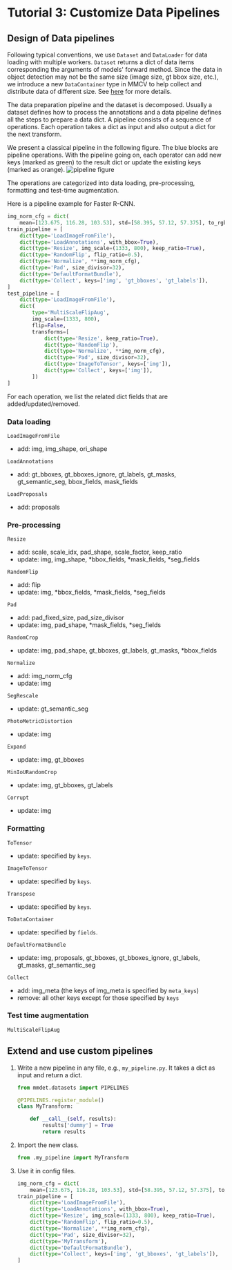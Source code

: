# Tutorial 3: Customize Data Pipelines

## Design of Data pipelines

Following typical conventions, we use `Dataset` and `DataLoader` for data loading with multiple workers. `Dataset`
returns a dict of data items corresponding the arguments of models' forward method. Since the data in object detection
may not be the same size (image size, gt bbox size, etc.), we introduce a new `DataContainer` type in MMCV to help
collect and distribute data of different size.
See [here](https://github.com/open-mmlab/mmcv/blob/master/mmcv/parallel/data_container.py) for more details.

The data preparation pipeline and the dataset is decomposed. Usually a dataset defines how to process the annotations
and a data pipeline defines all the steps to prepare a data dict. A pipeline consists of a sequence of operations. Each
operation takes a dict as input and also output a dict for the next transform.

We present a classical pipeline in the following figure. The blue blocks are pipeline operations. With the pipeline
going on, each operator can add new keys (marked as green) to the result dict or update the existing keys (marked as
orange).
![pipeline figure](../../resources/data_pipeline.png)

The operations are categorized into data loading, pre-processing, formatting and test-time augmentation.

Here is a pipeline example for Faster R-CNN.

```python
img_norm_cfg = dict(
    mean=[123.675, 116.28, 103.53], std=[58.395, 57.12, 57.375], to_rgb=True)
train_pipeline = [
    dict(type='LoadImageFromFile'),
    dict(type='LoadAnnotations', with_bbox=True),
    dict(type='Resize', img_scale=(1333, 800), keep_ratio=True),
    dict(type='RandomFlip', flip_ratio=0.5),
    dict(type='Normalize', **img_norm_cfg),
    dict(type='Pad', size_divisor=32),
    dict(type='DefaultFormatBundle'),
    dict(type='Collect', keys=['img', 'gt_bboxes', 'gt_labels']),
]
test_pipeline = [
    dict(type='LoadImageFromFile'),
    dict(
        type='MultiScaleFlipAug',
        img_scale=(1333, 800),
        flip=False,
        transforms=[
            dict(type='Resize', keep_ratio=True),
            dict(type='RandomFlip'),
            dict(type='Normalize', **img_norm_cfg),
            dict(type='Pad', size_divisor=32),
            dict(type='ImageToTensor', keys=['img']),
            dict(type='Collect', keys=['img']),
        ])
]
```

For each operation, we list the related dict fields that are added/updated/removed.

### Data loading

`LoadImageFromFile`

- add: img, img_shape, ori_shape

`LoadAnnotations`

- add: gt_bboxes, gt_bboxes_ignore, gt_labels, gt_masks, gt_semantic_seg, bbox_fields, mask_fields

`LoadProposals`

- add: proposals

### Pre-processing

`Resize`

- add: scale, scale_idx, pad_shape, scale_factor, keep_ratio
- update: img, img_shape, *bbox_fields, *mask_fields, *seg_fields

`RandomFlip`

- add: flip
- update: img, *bbox_fields, *mask_fields, *seg_fields

`Pad`

- add: pad_fixed_size, pad_size_divisor
- update: img, pad_shape, *mask_fields, *seg_fields

`RandomCrop`

- update: img, pad_shape, gt_bboxes, gt_labels, gt_masks, *bbox_fields

`Normalize`

- add: img_norm_cfg
- update: img

`SegRescale`

- update: gt_semantic_seg

`PhotoMetricDistortion`

- update: img

`Expand`

- update: img, gt_bboxes

`MinIoURandomCrop`

- update: img, gt_bboxes, gt_labels

`Corrupt`

- update: img

### Formatting

`ToTensor`

- update: specified by `keys`.

`ImageToTensor`

- update: specified by `keys`.

`Transpose`

- update: specified by `keys`.

`ToDataContainer`

- update: specified by `fields`.

`DefaultFormatBundle`

- update: img, proposals, gt_bboxes, gt_bboxes_ignore, gt_labels, gt_masks, gt_semantic_seg

`Collect`

- add: img_meta (the keys of img_meta is specified by `meta_keys`)
- remove: all other keys except for those specified by `keys`

### Test time augmentation

`MultiScaleFlipAug`

## Extend and use custom pipelines

1. Write a new pipeline in any file, e.g., `my_pipeline.py`. It takes a dict as input and return a dict.

    ```python
    from mmdet.datasets import PIPELINES

    @PIPELINES.register_module()
    class MyTransform:

        def __call__(self, results):
            results['dummy'] = True
            return results
    ```

2. Import the new class.

    ```python
    from .my_pipeline import MyTransform
    ```

3. Use it in config files.

    ```python
    img_norm_cfg = dict(
        mean=[123.675, 116.28, 103.53], std=[58.395, 57.12, 57.375], to_rgb=True)
    train_pipeline = [
        dict(type='LoadImageFromFile'),
        dict(type='LoadAnnotations', with_bbox=True),
        dict(type='Resize', img_scale=(1333, 800), keep_ratio=True),
        dict(type='RandomFlip', flip_ratio=0.5),
        dict(type='Normalize', **img_norm_cfg),
        dict(type='Pad', size_divisor=32),
        dict(type='MyTransform'),
        dict(type='DefaultFormatBundle'),
        dict(type='Collect', keys=['img', 'gt_bboxes', 'gt_labels']),
    ]
    ```
